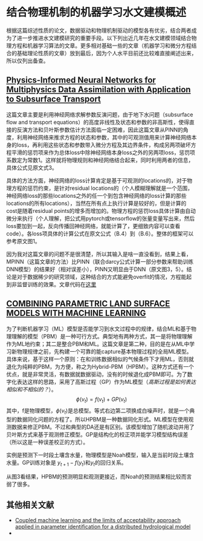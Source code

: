 # 结合物理机制的机器学习水文建模概述

根据[]()这篇综述性质的论文，数据驱动和物理机制驱动的模型各有优劣，结合两者成为了进一步推进水文建模研究的重要手段。以下列出近几年在水文建模领域结合物理方程和机器学习算法的文章。更多相对基础一些的文章（机器学习和微分方程结合的基础理论性质的文章）放到最后，因为个人水平目前还比较难直接阐述出来，所以仅列出备查。

## [Physics-Informed Neural Networks for Multiphysics Data Assimilation with Application to Subsurface Transport](https://doi.org/10.1016/j.advwatres.2020.103610)

这篇文章主要是利用神经网络求解参数反演问题，由于地下水问题（subsurface flow and transport equations）的高度非线性及状态和参数的非高斯性，使得直接的反演方法和贝叶斯参数估计方法面临一定困难，因此这篇文章从PINN的角度，利用神经网络来推求方程的状态和参数，其中的可观测值用来计算神经网络本身的loss，再利用这些状态和参数带入微分方程及其边界条件，构成另两项破坏方程平滑的惩罚项来作为总体loss中除神经网络本身loss之外的另两项loss，惩罚项系数定为常数1。这样就将物理规则和神经网络结合起来，同时利用两者的信息，具体公式见原文式3。

具体的方法方面，神经网络的loss计算肯定是基于可观测的locations的，对于物理方程的惩罚约束，是针对residual locations的（个人模糊理解就是一个范围，神经网络loss的那些locations之外的任一个到包含神经网络的loss计算的那些locations的所有locations），当然在所有点上执行计算是较好的，但是计算的cost是随着residual points的增多而增加的。物理方程的惩罚loss具体计算由自动微分来执行（个人理解，把公式用pytorch或tensorflow的张量变量写出来，然后loss要加到一起，反向传播回神经网络，就能计算了，更细致内容可以查看code）。各loss项具体的计算公式在原文公式（B.4）到（B.6）。整体的框架可以参考原文图1。

因为我对这篇文章的问题不是很清楚，所以其输入是啥一直没看到，结果上看，MPINN（这篇文章的方法）比PINN（联合darcy公式计算一部分参数来帮助训练DNN模型）的结果好（相对误差小），PINN又明显由于DNN（原文图3，5）。结论是对于数据稀少的研究领域，这种结合的方式能避免overfit的情况，方程能起到非监督训练的效果。文章代码在[这里](https://github.com/qzhe-mechanics/DataAssi-transport)

## [COMBINING PARAMETRIC LAND SURFACE MODELS WITH MACHINE LEARNING](http://arxiv.org/abs/2002.06141)

为了判断机器学习（ML）模型是否能学习到水文过程中的规律，结合ML和基于物理理解的模型（PBM）是一种可行方式。典型地有两种方式，其一是将物理理解作为ML地约束；其二是整合PBM和ML。这篇文章是第二种，目的是在从ML中学习新物理规律之前，先构建一个可靠的能capture基本物理过程的全局ML模型。具体来说，基于这样一个原则：在和训练数据相似的气候条件下才用ML，否则就退化为纯粹的PBM，为方便，称之为Hybrid-PBM（HPBM）。这种方式还有一个优点，就是非常灵活，有数据就数据驱动，没有的时候退化成PBM即可。为了数字化表达这样的思路，采用了高斯过程（GP）作为ML模型（*高斯过程是如何表达相似和不相似的？*）。
$$\phi (v_t)= f(v_t)+GP(v_t)$$
其中，f是物理模型，$\phi(v_t)$是总模型。等式右边第二项换成白噪声时，就是一个典型的数据同化问题的方程了。所以HPBM是一种数据同化形式。ML模型在使用观测数据来修正PBM。不过和典型的DA还是有区别。该模型增加了随机波动并用了贝叶斯方式来基于观测修正模型。GP是结构化的校正项并能学习模型结构误差（所以这是一种误差校正的方式）。

实例是预测下一时段土壤含水量，物理模型是Noah模型，输入是当前时段土壤含水量。GP训练对象是 $y_{t+1}-f(y_t)$和$y_t$的回归关系。

从图3看结果，HPBM的预测明显和观测更接近，而Noah的预测结果相比较而言弱了很多。

## 其他相关文献

- [Coupled machine learning and the limits of acceptability approach applied in parameter identification for a distributed hydrological model](https://doi.org/10.5194/hess-2019-464)
- []()